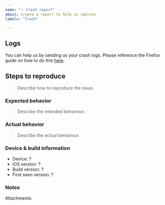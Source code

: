 ```yaml
---
name: "💥 Crash report"
about: Create a report to help us improve
labels: "Crash"

---
```

## Logs
You can help us by sending us your crash logs. Please reference the Firefox guide on how to do this [here](https://github.com/mozilla-mobile/firefox-ios/wiki/How-to-get-your-device-logs).

## Steps to reproduce
> Describe how to reproduce the issue.

### Expected behavior
> Describe the intended behaviour.

### Actual behavior
> Describe the actual behaviour.

### Device & build information
* Device: ? <!--- iPhone model -->
* iOS version: ? <!--- iOS version  -->
* Build version: ? <!--- Visit Settings and scroll down to find the version number -->
* First seen version: ? <!--- Is this new to this version or have you seen it before? -->

### Notes
Attachments: 
